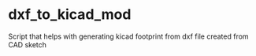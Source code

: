 # dxf_to_kicad_mod
Script that helps with generating kicad footprint from dxf file created from CAD sketch
